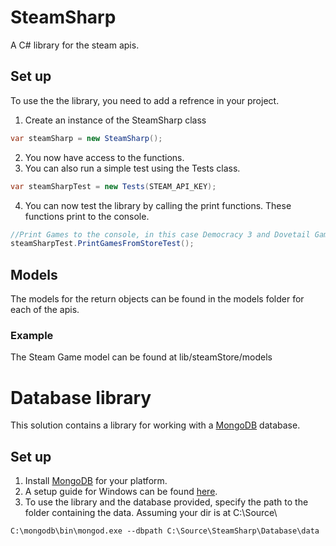 # SteamSharp
A C# library for the steam apis. 
## Set up
To use the the library, you need to add a refrence in your project. 
1. Create an instance of the SteamSharp class
```cs
var steamSharp = new SteamSharp();
```
2. You now have access to the functions.
3. You can also run a simple test using the Tests class.
```cs
var steamSharpTest = new Tests(STEAM_API_KEY);
```
4. You can now test the library by calling the print functions. These functions print to the console.
```cs
//Print Games to the console, in this case Democracy 3 and Dovetail Games Flight School
steamSharpTest.PrintGamesFromStoreTest();
```
## Models
The models for the return objects can be found in the models folder for each of the apis.
### Example
The Steam Game model can be found at lib/steamStore/models

# Database library
This solution contains a library for working with a [MongoDB](https://www.mongodb.org/) database. 
## Set up
1. Install [MongoDB](https://www.mongodb.org/downloads#production) for your platform.
2. A setup guide for Windows can be found [here](https://docs.mongodb.org/manual/tutorial/install-mongodb-on-windows/).
3. To use the library and the database provided, specify the path to the folder containing the data.
Assuming your dir is at C:\Source\
```
C:\mongodb\bin\mongod.exe --dbpath C:\Source\SteamSharp\Database\data
```
